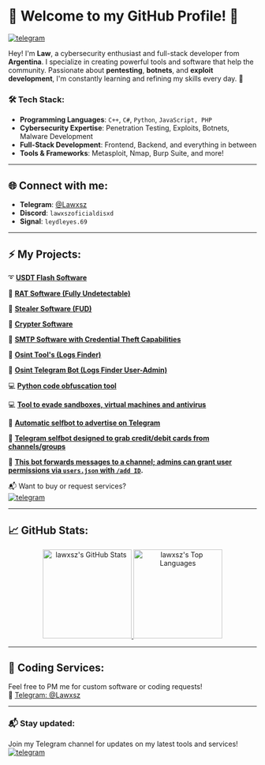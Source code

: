 # 👾 Welcome to my GitHub Profile! 👾

[![telegram](https://img.shields.io/badge/Lawxsz-2CA5E0?style=for-the-badge&logo=telegram&logoColor=white)](https://t.me/Lawxsz)&nbsp;&nbsp;&nbsp;

Hey! I'm **Law**, a cybersecurity enthusiast and full-stack developer from **Argentina**. I specialize in creating powerful tools and software that help the community. Passionate about **pentesting**, **botnets**, and **exploit development**, I'm constantly learning and refining my skills every day. 🚀

### 🛠️ **Tech Stack**:
- **Programming Languages**: `C++`, `C#`, `Python`, `JavaScript, PHP`
- **Cybersecurity Expertise**: Penetration Testing, Exploits, Botnets, Malware Development
- **Full-Stack Development**: Frontend, Backend, and everything in between
- **Tools & Frameworks**: Metasploit, Nmap, Burp Suite, and more!

---

## 🌐 **Connect with me**:
- **Telegram**: [@Lawxsz](https://t.me/Lawxsz)
- **Discord**: `lawxszoficialdisxd`
- **Signal**: `leydleyes.69`

---

## ⚡ **My Projects**:
➰ **[USDT Flash Software](https://t.me/lawxsz)**  

🔱 **[RAT Software (Fully Undetectable)](https://t.me/lawxsz)**  

🔱 **[Stealer Software (FUD)](https://t.me/lawxsz)**  

🔱 **[Crypter Software](https://t.me/lawxsz)**  

🔑 **[SMTP Software with Credential Theft Capabilities](https://t.me/lawxsz)**  

🔑 **[Osint Tool's (Logs Finder)](https://github.com/Lawxsz/log-finder)**

🔑 **[Osint Telegram Bot (Logs Finder User-Admin)](https://github.com/Lawxsz/osint-bot)**

💻 **[Python code obfuscation tool](https://github.com/Lawxsz/Py-obfuscator)**

💻 **[Tool to evade sandboxes, virtual machines and antivirus](https://github.com/Lawxsz/bypass-virus-total)**

🤖 **[Automatic selfbot to advertise on Telegram](https://github.com/Lawxsz/telegram-auto-forward-message)**

🤖 **[Telegram selfbot designed to grab credit/debit cards from channels/groups](https://github.com/Lawxsz/cc-scrapper)**

🤖 **[This bot forwards messages to a channel; admins can grant user permissions via `users.json` with `/add ID`](https://github.com/Lawxsz/telegram-repost-messages).**





📬 Want to buy or request services?  
[![telegram](https://img.shields.io/badge/-Telegram%20Channel-blue?style=for-the-badge&logo=telegram)](https://t.me/lawxszdev)

---

## 📈 **GitHub Stats**:
<div align="center">
  <a href="https://github.com/anuraghazra/github-readme-stats">
    <img alt="lawxsz's GitHub Stats" src="https://github-readme-stats.vercel.app/api/?username=lawxsz&show_icons=true&count_private=true&theme=default&hide_border=true&bg_color=fff&title_color=00E676&icon_color=00E676" height="180px"/>
  </a>
  <a href="https://github.com/anuraghazra/github-readme-stats">
    <img alt="lawxsz's Top Languages" src="https://github-readme-stats.vercel.app/api/top-langs/?username=lawxsz&langs_count=8&layout=compact&theme=default&hide_border=true&bg_color=fff&title_color=000&icon_color=000&hide=Jupyter%20Notebook" height="180px"/>
  </a>
</div>

---

## 🎫 **Coding Services**:
Feel free to PM me for custom software or coding requests!  
📲 [Telegram: @Lawxsz](https://t.me/lawxsz)

---

### 📬 **Stay updated**:  
Join my Telegram channel for updates on my latest tools and services!  
[![telegram](https://img.shields.io/badge/-Telegram%20Channel-blue?style=for-the-badge&logo=telegram)](https://t.me/lawxszdev)

